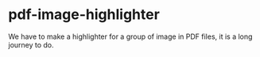 # pdf-image-highlighter

We have to make a highlighter for a group of image in PDF files, it is a long journey to do.
